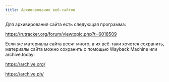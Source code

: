 ```yaml
---
title: Архивирование веб-сайтов
---
```


Для архивирования сайта есть следующая программа:

<https://rutracker.org/forum/viewtopic.php?t=6018509>

Если же материалы сайта весят много, а их всё-таки хочется сохранить, материалы сайта можно сохранить с помощью Wayback Machine или archive.today:

<https://archive.org/>

<https://archive.ph/>